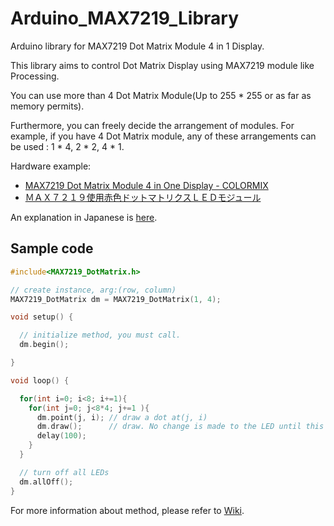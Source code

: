 # Arduino_MAX7219_Library

Arduino library for MAX7219 Dot Matrix Module 4 in 1 Display.

This library aims to control Dot Matrix Display using MAX7219 module like Processing.

You can use more than 4 Dot Matrix Module(Up to 255 * 255 or as far as memory permits).

Furthermore, you can freely decide the arrangement of modules.
For example, if you have 4 Dot Matrix module, any of these arrangements can be used : 1 * 4, 2 * 2, 4 * 1.

Hardware example:

* [MAX7219 Dot Matrix Module 4 in One Display - COLORMIX](https://www.gearbest.com/other-accessories/pp_1257191.html?wid=1433363)
* [ＭＡＸ７２１９使用赤色ドットマトリクスＬＥＤモジュール](http://akizukidenshi.com/catalog/g/gM-09984/)

An explanation in Japanese is [here](https://picman.dev/blog/2018/11/30/max7219%e3%82%92%e4%bd%bf%e3%81%a3%e3%81%9f8x8%e3%83%89%e3%83%83%e3%83%88%e3%83%9e%e3%83%88%e3%83%aa%e3%83%83%e3%82%af%e3%82%b9%e3%81%aearduino%e3%83%a9%e3%82%a4%e3%83%96%e3%83%a9%e3%83%aa/).

## Sample code

``` C++:basic.ino
#include<MAX7219_DotMatrix.h>

// create instance, arg:(row, column)
MAX7219_DotMatrix dm = MAX7219_DotMatrix(1, 4);

void setup() {

  // initialize method, you must call.
  dm.begin();

}

void loop() {

  for(int i=0; i<8; i+=1){
    for(int j=0; j<8*4; j+=1 ){
      dm.point(j, i); // draw a dot at(j, i)
      dm.draw();      // draw. No change is made to the LED until this method is called.
      delay(100);
    }
  }

  // turn off all LEDs
  dm.allOff();
}

```
For more information about method, please refer to [Wiki](https://github.com/pic-man749/Arduino_MAX7219_Library/wiki/Welcome-to-the-Arduino_MAX7219_Library-wiki!).

